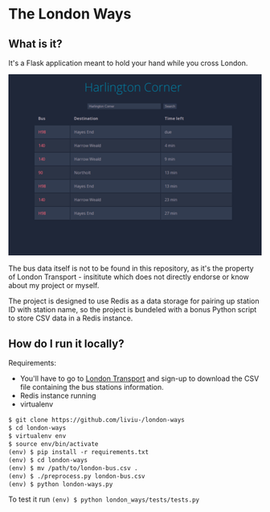 The London Ways
================

## What is it?

It's a Flask application meant to hold your hand while you cross London.

![browser-screenshot](/screenshot.png?raw=true)

The bus data itself is not to be found in this repository, as it's the property of London Transport - insititute which does not directly endorse or know about my project or myself.

The project is designed to use Redis as a data storage for pairing up station ID with station name, so the project is bundeled with a bonus Python script to store CSV data in a Redis instance.

## How do I run it locally?

Requirements: 
* You'll have to go to [London Transport](https://www.tfl.gov.uk/info-for/open-data-users/) and sign-up to download the CSV file containing the bus stations information.
* Redis instance running
* virtualenv

```
$ git clone https://github.com/liviu-/london-ways
$ cd london-ways
$ virtualenv env
$ source env/bin/activate
(env) $ pip install -r requirements.txt
(env) $ cd london-ways
(env) $ mv /path/to/london-bus.csv .
(env) $ ./preprocess.py london-bus.csv
(env) $ python london-ways.py
```

To test it run `(env) $ python london_ways/tests/tests.py`
